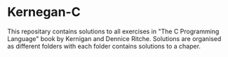 # Kernegan-C
This repositary contains solutions to all exercises in "The C Programming Language" book by Kernigan and Dennice Ritche.
Solutions are organised as different folders with each folder contains solutions to a chaper.
